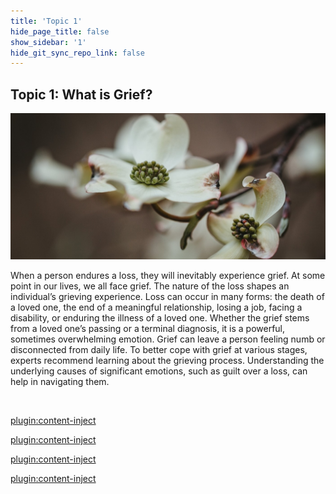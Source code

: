 ```yaml
---
title: 'Topic 1'
hide_page_title: false
show_sidebar: '1'
hide_git_sync_repo_link: false
---
```


## Topic 1: What is Grief?

![alttext](t1overview.jpg)

When a person endures a loss, they will inevitably experience grief. At some point in our lives, we all face grief. The nature of the loss shapes an individual’s grieving experience. Loss can occur in many forms: the death of a loved one, the end of a meaningful relationship, losing a job, facing a disability, or enduring the illness of a loved one. Whether the grief stems from a loved one’s passing or a terminal diagnosis, it is a powerful, sometimes overwhelming emotion. Grief can leave a person feeling numb or disconnected from daily life. To better cope with grief at various stages, experts recommend learning about the grieving process. Understanding the underlying causes of significant emotions, such as guilt over a loss, can help in navigating them.

&nbsp;

[plugin:content-inject](../_3-1)

[plugin:content-inject](../_3-2)

[plugin:content-inject](../_3-3)

[plugin:content-inject](../_3-4)
